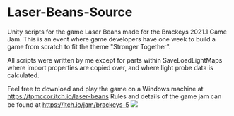 # Laser-Beans-Source

Unity scripts for the game Laser Beans made for the Brackeys 2021.1 Game Jam. This is an event where game developers have one week to build a game from scratch to fit the theme "Stronger Together".

All scripts were written by me except for parts within SaveLoadLightMaps where import properties are copied over, and where light probe data is calculated.

Feel free to download and play the game on a Windows machine at https://tpmccor.itch.io/laser-beans
Rules and details of the game jam can be found at https://itch.io/jam/brackeys-5
<img src="https://github.com/tpmccor/Laser-Beans-Source/blob/main/Game%20Image.png"></img>
